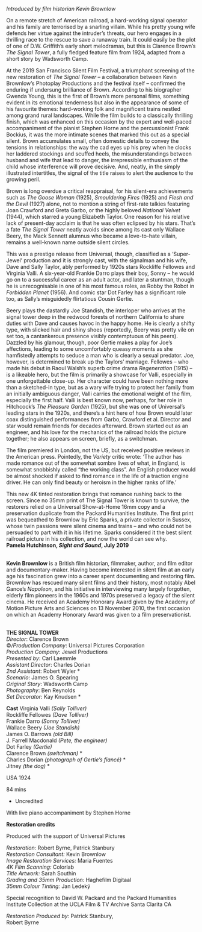 
_Introduced by film historian Kevin Brownlow_

On a remote stretch of American railroad, a hard-working signal operator and his family are terrorised by a snarling villain. While his pretty young wife defends her virtue against the intruder’s threats, our hero engages in a thrilling race to the rescue to save a runaway train. It could easily be the plot of one of D.W. Griffith’s early short melodramas, but this is Clarence Brown’s _The Signal Tower_, a fully fledged feature film from 1924, adapted from a short story by Wadsworth Camp.

At the 2019 San Francisco Silent Film Festival, a triumphant screening of the new restoration of _The Signal Tower_ – a collaboration between Kevin Brownlow’s Photoplay Productions and the festival itself – confirmed the enduring if undersung brilliance of Brown. According to his biographer Gwenda Young, this is the first of Brown’s more personal films, something evident in its emotional tenderness but also in the appearance of some of his favourite themes: hard-working folk and magnificent trains nestled among grand rural landscapes. While the film builds to a classically thrilling finish, which was enhanced on this occasion by the expert and well-paced accompaniment of the pianist Stephen Horne and the percussionist Frank Bockius, it was the more intimate scenes that marked this out as a special silent. Brown accumulates small, often domestic details to convey the tensions in relationships: the way the cad eyes up his prey when he clocks her laddered stockings and scuffed heels, the misunderstandings between husband and wife that lead to danger, the irrepressible enthusiasm of the child whose interference will prove decisive. And, neatly, in the simply illustrated intertitles, the signal of the title raises to alert the audience to the growing peril.

Brown is long overdue a critical reappraisal, for his silent-era achievements such as _The Goose Woman_ (1925), _Smouldering Fires_ (1925) and _Flesh and the Devil_ (1927) alone, not to mention a string of first-rate talkies featuring Joan Crawford and Greta Garbo, or the highly beloved _National Velvet_ (1944), which starred a young Elizabeth Taylor. One reason for his relative lack of present-day acclaim is that he was often eclipsed by his stars. That’s a fate _The Signal Tower_ neatly avoids since among its cast only Wallace Beery, the Mack Sennett alumnus who became a love-to-hate villain, remains a well-known name outside silent circles.

This was a prestige release from Universal, though, classified as a ‘Super-Jewel’ production and it is strongly cast, with the signalman and his wife, Dave and Sally Taylor, ably performed by 1920s stars Rockliffe Fellowes and Virginia Valli. A six-year-old Frankie Darro plays their boy, Sonny – he would go on to a successful career as an adult actor, and later a stuntman, though he is unrecognisable in one of his most famous roles, as Robby the Robot in _Forbidden Planet_ (1956). And comic star Dot Farley has a significant role too, as Sally’s misguidedly flirtatious Cousin Gertie.

Beery plays the dastardly Joe Standish, the interloper who arrives at the signal tower deep in the redwood forests of northern California to share duties with Dave and causes havoc in the happy home. He is clearly a shifty type, with slicked hair and shiny shoes (reportedly, Beery was pretty vile on set too, a cantankerous presence visibly contemptuous of his peers). Dazzled by his glamour, though, poor Gertie makes a play for Joe’s affections, leading to some uncomfortably queasy moments as she hamfistedly attempts to seduce a man who is clearly a sexual predator. Joe, however, is determined to break up the Taylors’ marriage. Fellowes – who made his debut in Raoul Walsh’s superb crime drama _Regeneration_ (1915) – is a likeable hero, but the film is primarily a showcase for Valli, especially in one unforgettable close-up. Her character could have been nothing more than a sketched-in type, but as a wary wife trying to protect her family from an initially ambiguous danger, Valli carries the emotional weight of the film, especially the first half. Valli is best known now, perhaps, for her role in Hitchcock’s _The Pleasure Garden_ (1925), but she was one of Universal’s leading stars in the 1920s, and there’s a hint here of how Brown would later coax distinguished performances from Garbo, Crawford et al. Director and star would remain friends for decades afterward. Brown started out as an engineer, and his love for the mechanics of the railroad holds the picture together; he also appears on screen, briefly, as a switchman.

The film premiered in London, not the US, but received positive reviews in the American press. Pointedly, the _Variety_ critic wrote: ‘The author has made romance out of the somewhat sombre lives of what, in England, is somewhat snobbishly called “the working class”. An English producer would be almost shocked if asked to find romance in the life of a traction engine driver. He can only find beauty or heroism in the higher ranks of life.’

This new 4K tinted restoration brings that romance rushing back to the screen. Since no 35mm print of The Signal Tower is known to survive, the restorers relied on a Universal Show-at-Home 16mm copy and a preservation duplicate from the Packard Humanities Institute. The first print was bequeathed to Brownlow by Eric Sparks, a private collector in Sussex, whose twin passions were silent cinema and trains – and who could not be persuaded to part with it in his lifetime. Sparks considered it the best silent railroad picture in his collection, and now the world can see why.  
**Pamela Hutchinson, _Sight and Sound_, July 2019**
<br><br>

**Kevin Brownlow** is a British film historian, filmmaker, author, and film editor and documentary-maker. Having become interested in silent film at an early age his fascination grew into a career spent documenting and restoring film. Brownlow has rescued many silent films and their history, most notably Abel Gance’s _Napoleon_, and his initiative in interviewing many largely forgotten, elderly film pioneers in the 1960s and 1970s preserved a legacy of the silent cinema. He received an Academy Honorary Award given by the Academy of Motion Picture Arts and Sciences on 13 November 2010, the first occasion on which an Academy Honorary Award was given to a film preservationist.
<br><br>

**THE SIGNAL TOWER**  
_Director_: Clarence Brown  
©_/Production Company_:  Universal Pictures Corporation  
_Production Company_: Jewel Productions  
_Presented by_: Carl Laemmle  
_Assistant Director_: Charles Dorian  
_2nd Assistant_: Robert Wyler *  
_Scenario_: James O. Spearing  
_Original Story_: Wadsworth Camp  
_Photography_: Ben Reynolds  
_Set Decorator_: Kay Knudsen *

**Cast**
Virginia Valli _(Sally Tolliver)_  
Rockliffe Fellowes _(Dave Tolliver)_  
Frankie Darro _(Sonny Tolliver)_  
Wallace Beery _(Joe Standish)_  
James O. Barrows _(old Bill)_  
J. Farrell Macdonald _(Pete, the engineer)_  
Dot Farley _(Gertie)_  
Clarence Brown _(switchman)_ *  
Charles Dorian _(photograph of Gertie’s fiancé)_ *  
Jitney _(the dog)_ *

USA 1924

84 mins

* Uncredited

With live piano accompaniment by Stephen Horne

**Restoration credits**

Produced with the support of Universal Pictures

_Restoration:_ Robert Byrne, Patrick Stanbury  
_Restoration Consultant:_ Kevin Brownlow  
_Image Restoration Services:_ Maria Fuentes  
_4K Film Scanning:_ Colorlab  
_Title Artwork:_ Sarah Southin  
_Grading and 35mm Production:_ Haghefilm Digitaal  
_35mm Colour Tinting:_ Jan Ledeký

Special recognition to David W. Packard and the Packard Humanities Institute Collection at the UCLA Film & TV Archive Santa Clarita CA

_Restoration Produced by:_ Patrick Stanbury,  
Robert Byrne
<!--stackedit_data:
eyJoaXN0b3J5IjpbMTEzMzQ2ODc2MF19
-->